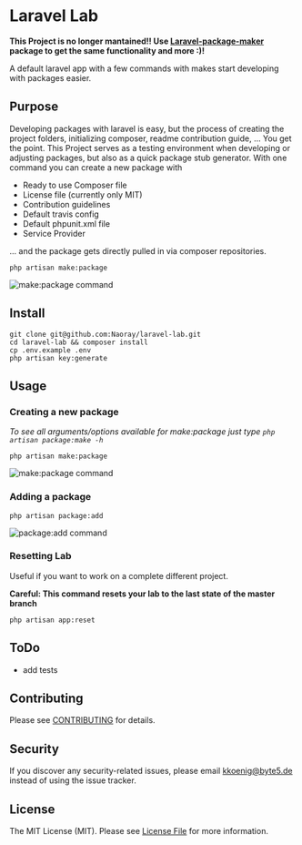 # Laravel Lab
**This Project is no longer mantained!! Use [Laravel-package-maker](https://github.com/Naoray/laravel-package-maker/) package to get the same functionality and more :)!**

A default laravel app with a few commands with makes start developing with packages easier.

## Purpose
Developing packages with laravel is easy, but the process of creating the project folders, initializing composer, readme
contribution guide, ... You get the point. This Project serves as a testing environment when developing or adjusting
packages, but also as a quick package stub generator. With one command you can create a new package with
- Ready to use Composer file
- License file (currently only MIT)
- Contribution guidelines
- Default travis config
- Default phpunit.xml file
- Service Provider

... and the package gets directly pulled in via composer repositories.

```
php artisan make:package
```

![make:package command](https://user-images.githubusercontent.com/10154100/38869421-f4e4c602-424a-11e8-8f52-1247ed0a661e.png)

## Install
```
git clone git@github.com:Naoray/laravel-lab.git
cd laravel-lab && composer install
cp .env.example .env
php artisan key:generate
```

## Usage
### Creating a new package
*To see all arguments/options available for make:package just type `php artisan package:make -h`*
```
php artisan make:package
```

![make:package command](https://user-images.githubusercontent.com/10154100/38869421-f4e4c602-424a-11e8-8f52-1247ed0a661e.png)

### Adding a package
```
php artisan package:add
```

![package:add command](https://user-images.githubusercontent.com/10154100/38869340-ad224876-424a-11e8-82dc-d2f7eabdfc9a.png)

### Resetting Lab
Useful if you want to work on a complete different project.

**Careful: This command resets your lab to the last state of the master branch**
```
php artisan app:reset
```

## ToDo
- add tests

## Contributing
Please see [CONTRIBUTING](CONTRIBUTING.md) for details.

## Security
If you discover any security-related issues, please email kkoenig@byte5.de instead of using the issue tracker.

## License
The MIT License (MIT). Please see [License File](/LICENSE.md) for more information.
